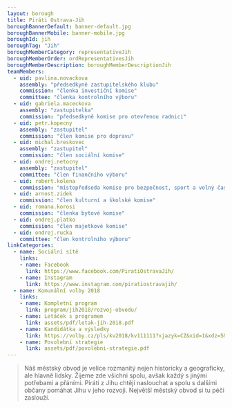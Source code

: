```yaml
---
layout: borough
title: Piráti Ostrava-Jih
boroughBannerDefault: banner-default.jpg
boroughBannerMobile: banner-mobile.jpg
boroughId: jih
boroughTag: "Jih"
boroughMemberCategory: representativeJih
boroughMemberOrder: ordRepresentativesJih
boroughMemberDescription: boroughMemberDescriptionJih
teamMembers:
  - uid: pavlina.novackova
    assembly: "předsedkyně zastupitelského klubu"
    commission: "členka investiční komise"
    committee: "členka kontrolního výboru"
  - uid: gabriela.maceckova
    assembly: "zastupitelka"
    commission: "předsedkyně komise pro otevřenou radnici"
  - uid: petr.kopecny
    assembly: "zastupitel"
    commission: "člen komise pro dopravu"
  - uid: michal.breskovec
    assembly: "zastupitel"
    commission: "člen sociální komise"
  - uid: ondrej.netocny
    assembly: "zastupitel"
    committee: "člen finančního výboru"
  - uid: robert.kolena
    commission: "místopředseda komise pro bezpečnost, sport a volný čas"
  - uid: arnost.zidek
    commission: "člen kulturní a školské komise"
  - uid: romana.korosi
    commission: "členka bytové komise"
  - uid: ondrej.platko
    commission: "člen majetkové komise"
  - uid: ondrej.rucka
    committee: "člen kontrolního výboru"
linkCategories:
  - name: Sociální sítě
    links:
    - name: Facebook
      link: https://www.facebook.com/PiratiOstravaJih/
    - name: Instagram
      link: https://www.instagram.com/piratiostravajih/
  - name: Komunální volby 2018
    links:
    - name: Kompletní program
      link: program/jih2018/rozvoj-obvodu/
    - name: Letáček s programem
      link: assets/pdf/letak-jih-2018.pdf
    - name: Kandidátka a výsledky
      link: https://volby.cz/pls/kv2018/kv111111?xjazyk=CZ&xid=1&xdz=5&xnumnuts=8106&xobec=546135&xstrana=720&xstat=0&xvyber=0
    - name: Povolební strategie
      link: assets/pdf/povolebni-strategie.pdf
---
```


> Náš městský obvod je velice rozmanitý nejen historicky a geograficky, ale hlavně lidsky. Žijeme zde všichni spolu, avšak každý s jinými potřebami a přáními. Piráti z Jihu chtějí naslouchat a spolu s dalšími občany pomáhat Jihu v jeho rozvoji. Největší městský obvod si tu péči zaslouží.

<!-- <section class="o-section o-section--spaceBot">
  <div class="o-section-inner">
    <div class="o-section-block">
      <div class="c-BasicPage">
        <div class="c-BasicPage-content" style="margin: auto; max-width: 900px;">
          {% assign program = site.program | where: "campaignCategoryUid","jih2018" | sort: 'order' %}
          <div class="row small-up-3 medium-up-5 large-up-5">
            {% for item in program %}
              <div class="column column-block">
                <a href="{{ item.url | relative_url }}">
                  <img class="program-icon" src="{{ item.img | prepend: 'assets/img/' | relative_url }}" alt="{{item.shortTitle}}" />
                  <center>
                    <h6>{{item.shortTitle}}</h6>
                  </center>
                </a>
              </div>
            {% endfor %}
          </div>
        </div>
      </div>
    </div>
  </div>
</section>
-->
